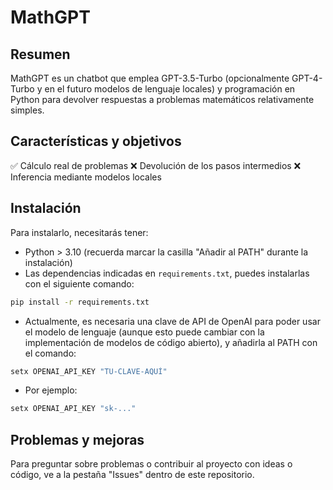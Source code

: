 # MathGPT

## Resumen
MathGPT es un chatbot que emplea GPT-3.5-Turbo (opcionalmente GPT-4-Turbo y en el futuro modelos de lenguaje locales) y programación en Python para devolver respuestas a problemas matemáticos relativamente simples.
## Características y objetivos
✅ Cálculo real de problemas
❌ Devolución de los pasos intermedios
❌ Inferencia mediante modelos locales
## Instalación
Para instalarlo, necesitarás tener:
- Python > 3.10 (recuerda marcar la casilla "Añadir al PATH" durante la instalación)
- Las dependencias indicadas en `requirements.txt`, puedes instalarlas con el siguiente comando:
```bash
pip install -r requirements.txt
```
- Actualmente, es necesaria una clave de API de OpenAI para poder usar el modelo de lenguaje (aunque esto puede cambiar con la implementación de modelos de código abierto), y añadirla al PATH con el comando:
```bash
setx OPENAI_API_KEY "TU-CLAVE-AQUÍ"
```
- Por ejemplo:
```bash
setx OPENAI_API_KEY "sk-..."
```
## Problemas y mejoras
Para preguntar sobre problemas o contribuir al proyecto con ideas o código, ve a la pestaña "Issues" dentro de este repositorio.
